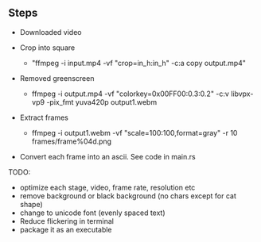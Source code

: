 ## Steps

- Downloaded video
- Crop into square

  - "ffmpeg -i input.mp4 -vf "crop=in_h:in_h" -c:a copy output.mp4"

- Removed greenscreen

  - ffmpeg -i output.mp4 -vf "colorkey=0x00FF00:0.3:0.2" -c:v libvpx-vp9 -pix_fmt yuva420p output1.webm

- Extract frames

  - ffmpeg -i output1.webm -vf "scale=100:100,format=gray" -r 10 frames/frame%04d.png

- Convert each frame into an ascii. See code in main.rs

TODO:

- optimize each stage, video, frame rate, resolution etc
- remove background or black background (no chars except for cat shape)
- change to unicode font (evenly spaced text)
- Reduce flickering in terminal
- package it as an executable
